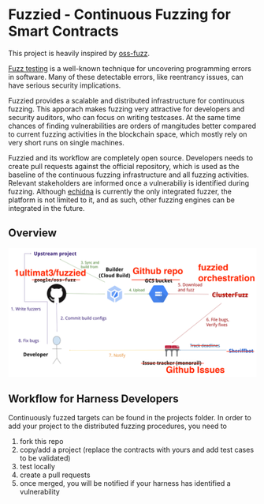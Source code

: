 # Fuzzied - Continuous Fuzzing for Smart Contracts
This project is heavily inspired by [oss-fuzz](https://github.com/google/oss-fuzz).

[Fuzz testing](https://en.wikipedia.org/wiki/Fuzzing) is a well-known technique for uncovering programming errors in software. Many of these detectable errors, like reentrancy issues, can have serious security implications.

Fuzzied provides a scalable and distributed infrastructure for continuous fuzzing. This apporach makes fuzzing very attractive for developers and security auditors, who can focus on writing testcases. At the same time chances of finding vulnerabilities  are orders of mangitudes better compared to current fuzzing activities in the blockchain space, which mostly rely on very short runs on single machines.

Fuzzied and its workflow are completely open source. Developers needs to create pull requests against the official repository, which is used as the baseline of the continuous fuzzing infrastructure and all fuzzing activities. Relevant stakeholders are informed once a vulnerabiliy is identified during fuzzing. Although [echidna](https://github.com/crytic/echidna) is currently the only integrated fuzzer,  the platform is not limited to it, and as such, other fuzzing engines can be integrated in the future.


## Overview
![fuzzied process digram](docs/process.png)

## Workflow for Harness Developers
Continuously fuzzed targets can be found in the projects folder.
In order to add your project to the distributed fuzzing procedures, you need to
 1.  fork this repo
 2.  copy/add a project (replace the contracts with yours and add test cases to be validated)
 3.  test locally
 4.  create a pull requests
 5.  once merged, you will be notified if your harness has identified a vulnerability
